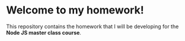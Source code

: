 # Welcome to my homework!

This repository contains the homework that I will be developing for the **Node JS master class course**.
